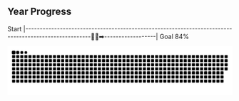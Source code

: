 ## Year Progress
Start |-----------------------------------------------------------------------------------------------------🚴‍♂️➡------------------| Goal 84%

![github-contribution-grid-snake](https://raw.githubusercontent.com/takumi12311123/takumi12311123/master/img/snake.svg) 

